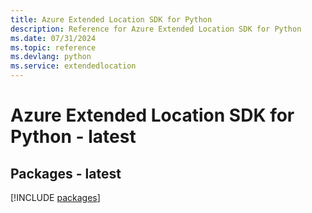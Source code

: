 ```yaml
---
title: Azure Extended Location SDK for Python
description: Reference for Azure Extended Location SDK for Python
ms.date: 07/31/2024
ms.topic: reference
ms.devlang: python
ms.service: extendedlocation
---
```

# Azure Extended Location SDK for Python - latest
## Packages - latest
[!INCLUDE [packages](extended-location-index.md)]